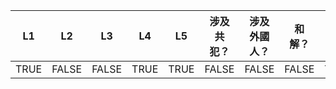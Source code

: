 | L1    | L2    | L3    | L4    | L5    | 涉及共犯？ | 涉及外國人？ | 和解？ | 被害人考量？ |
|-------|-------|-------|-------|-------|------------|-----------|------------|--------|
| TRUE  | FALSE | FALSE | TRUE  | TRUE  | FALSE      | FALSE     | FALSE      | TRUE   |